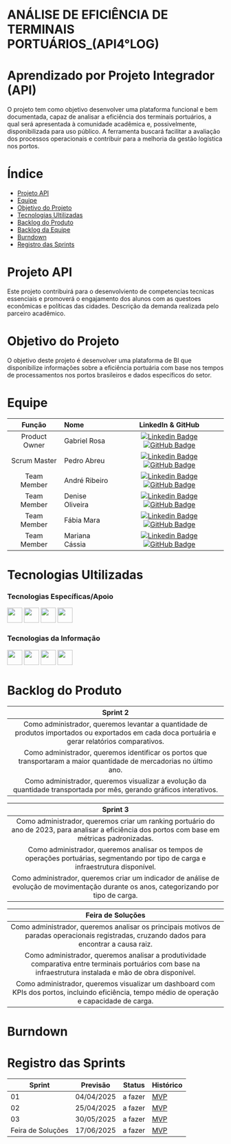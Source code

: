 # ANÁLISE DE EFICIÊNCIA DE TERMINAIS PORTUÁRIOS_(API4°LOG)

# Aprendizado por Projeto Integrador (API) 

 O projeto tem como objetivo desenvolver uma plataforma funcional e bem documentada, capaz de analisar a eficiência dos terminais portuários, a qual será apresentada à comunidade acadêmica e, possivelmente, disponibilizada para uso público.
 A ferramenta buscará facilitar a avaliação dos processos operacionais e contribuir para a melhoria da gestão logística nos portos.

# Índice

* [Projeto API](#projeto-API)
* [Equipe](#equipe)
* [Objetivo do Projeto](#objetivo-do-projeto)
* [Tecnologias Ultilizadas](#Tecnologias-Ultilizadas)
* [Backlog do Produto](#Backlog-do-Produto)
* [Backlog da Equipe](#Backlog-da-Equipe)
* [Burndown](#Burndown)
* [Registro das Sprints](#Registro-das-Sprints)

# Projeto API

 Este projeto contribuirá para o desenvolviento de competencias tecnicas essenciais e promoverá o engajamento dos alunos com as questoes econômicas e políticas das cidades. 
Descrição da demanda realizada pelo parceiro acadêmico.

# Objetivo do Projeto

 O objetivo deste projeto é desenvolver uma plataforma de BI que disponibilize informações sobre a eficiência portuária com base nos tempos de processamentos nos portos brasileiros e dados específicos do setor.

# Equipe
|    Função     | Nome                                  |                                                                                                                                                      LinkedIn & GitHub                                                                                                                                                      |
| :-----------: | :------------------------------------ | :-------------------------------------------------------------------------------------------------------------------------------------------------------------------------------------------------------------------------------------------------------------------------------------------------------------------------: |
| Product Owner |   Gabriel Rosa         |     [![Linkedin Badge](https://img.shields.io/badge/Linkedin-blue?style=flat-square&logo=Linkedin&logoColor=white)](https://www.linkedin.com/in/gabriel-rosa-e-silva-1b1079222/) [![GitHub Badge](https://img.shields.io/badge/GitHub-111217?style=flat-square&logo=github&logoColor=white)](https://github.com/JoaoM-py)              |
| Scrum Master  | Pedro Abreu |      [![Linkedin Badge](https://img.shields.io/badge/Linkedin-blue?style=flat-square&logo=Linkedin&logoColor=white)](https://www.linkedin.com/in/mariagabrielareis/) [![GitHub Badge](https://img.shields.io/badge/GitHub-111217?style=flat-square&logo=github&logoColor=white)](https://github.com/PedroHFAbreu)     |
| Team Member   | André Ribeiro             |         [![Linkedin Badge](https://img.shields.io/badge/Linkedin-blue?style=flat-square&logo=Linkedin&logoColor=white)](https://www.linkedin.com/in/antonio-nepomuceno-04943720a/) [![GitHub Badge](https://img.shields.io/badge/GitHub-111217?style=flat-square&logo=github&logoColor=white)](https://github.com/Nepoun)        |
|  Team Member  | Denise Oliveira               |         [![Linkedin Badge](https://img.shields.io/badge/Linkedin-blue?style=flat-square&logo=Linkedin&logoColor=white)](https://www.linkedin.com/in/caio-vitor-c1/) [![GitHub Badge](https://img.shields.io/badge/GitHub-111217?style=flat-square&logo=github&logoColor=white)](https://github.com/CaioVitorDias1)        |
|  Team Member  | Fábia Mara                 |   [![Linkedin Badge](https://img.shields.io/badge/Linkedin-blue?style=flat-square&logo=Linkedin&logoColor=white)](https://www.linkedin.com/in/gabriel-camargo-915452196/) [![GitHub Badge](https://img.shields.io/badge/GitHub-111217?style=flat-square&logo=github&logoColor=white)](https://github.com/FabiaMPF)   |
|  Team Member  | Mariana Cássia      |           [![Linkedin Badge](https://img.shields.io/badge/Linkedin-blue?style=flat-square&logo=Linkedin&logoColor=white)](https://www.linkedin.com/in/gioliveirass) [![GitHub Badge](https://img.shields.io/badge/GitHub-111217?style=flat-square&logo=github&logoColor=white)](https://github.com/Mcsalme)          |

# Tecnologias Ultilizadas
### Tecnologias Específicas/Apoio
<img src="https://github.com/user-attachments/assets/ca697efd-e0a7-4591-9f42-76970a16d310" width="35" height="35">
<img src="https://github.com/user-attachments/assets/0df3d268-d37b-44e3-be9d-40aee1c7d4f1" width="35" height="35">
<img src="https://github.com/user-attachments/assets/c5470877-f635-4cbe-a5b4-813bba721d30" width="35" height="35">
<img src="https://github.com/user-attachments/assets/0b5165e4-9e87-4ca0-8954-cc81a72e4514" width="35" height="35">
  
 ### Tecnologias da Informação
<img src="https://github.com/user-attachments/assets/5a445284-99ef-4a6b-8e27-fcdd06695f1d" width="35" height="35">
<img src="https://github.com/user-attachments/assets/9d92d746-b5f5-48c6-bb0e-88827c7b3a25" width="35" height="35">
<img src="https://github.com/user-attachments/assets/b947a916-a4ea-4a53-a8fb-0b188913b3a4" width="35" height="35">
<img src="https://github.com/user-attachments/assets/6a248392-6dc8-4d5c-b410-113487d164cf" width="35" height="35">

# Backlog do Produto

| Sprint 2 |
|:--------:|
| Como administrador, queremos levantar a quantidade de produtos importados ou exportados em cada doca portuária e gerar relatórios comparativos.|
| Como administrador, queremos identificar os portos que transportaram a maior quantidade de mercadorias no último ano. |
| Como administrador, queremos visualizar a evolução da quantidade transportada por mês, gerando gráficos interativos. |

| Sprint 3 |
|:--------:|
| Como administrador, queremos criar um ranking portuário do ano de 2023, para analisar a eficiência dos portos com base em métricas padronizadas.|
| Como administrador, queremos analisar os tempos de operações portuárias, segmentando por tipo de carga e infraestrutura disponível. |
| Como administrador, queremos criar um indicador de análise de evolução de movimentação durante os anos, categorizando por tipo de carga.|


| Feira de Soluções |
|:--------:|
| Como administrador, queremos analisar os principais motivos de paradas operacionais registradas, cruzando dados para encontrar a causa raiz.|
| Como administrador, queremos analisar a produtividade comparativa entre terminais portuários com base na infraestrutura instalada e mão de obra disponível. | 
| Como administrador, queremos visualizar um dashboard com KPIs dos portos, incluindo eficiência, tempo médio de operação e capacidade de carga.|

     
# Burndown
    
# Registro das Sprints

Sprint | Previsão | Status| Histórico|
|------|--------|------|--------|
|01 | 04/04/2025 | a fazer| [MVP](https://) | 
|02|  25/04/2025| a fazer|[MVP](https://) | 
|03| 30/05/2025 | a fazer|[MVP](https://) | 
|Feira de Soluções|17/06/2025 |a fazer |[MVP](https://) | 

